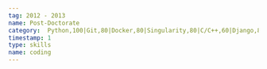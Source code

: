 ```yaml
---
tag: 2012 - 2013
name: Post-Doctorate
category:  Python,100|Git,80|Docker,80|Singularity,80|C/C++,60|Django,80|HTML5,60|CSS3,60|jQuery,40|MongoDB,60|Linux,80|Windows,60
timestamp: 1
type: skills
name: coding
---
```


